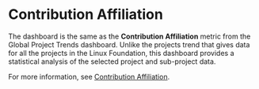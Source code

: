 # Contribution Affiliation

The dashboard is the same as the **Contribution Affiliation** metric from the Global Project Trends dashboard. Unlike the projects trend that gives data for all the projects in the Linux Foundation, this dashboard provides a statistical analysis of the selected project and sub-project data.

For more information, see [Contribution Affiliation](../../../project-trends/contribution-affiliation.md).
